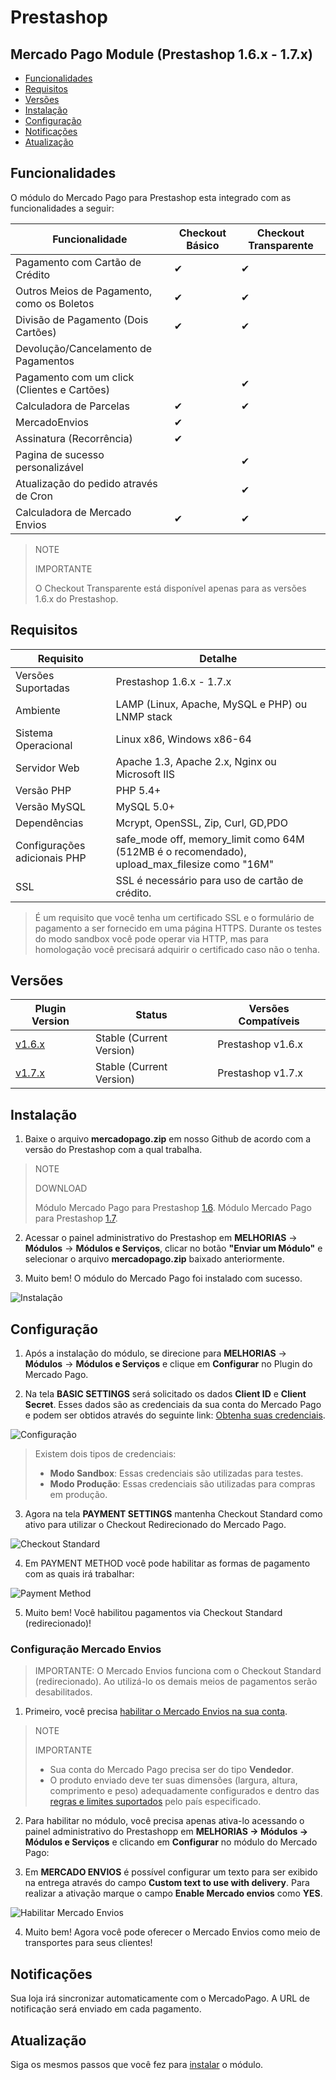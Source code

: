 # Prestashop


## Mercado Pago Module (Prestashop 1.6.x - 1.7.x)

* [Funcionalidades](#funcionalidades)
* [Requisitos](#requisitos)
* [Versões](#versões)
* [Instalação](#instalação)
* [Configuração](#configuração)
* [Notificações](#notificações)
* [Atualização](#atualização)


## Funcionalidades

O módulo do Mercado Pago para Prestashop esta integrado com as funcionalidades a seguir:

| Funcionalidade                               	| Checkout Básico 	| Checkout Transparente |
|-----------------------------------------------|-------------------|-----------------------|
| Pagamento com Cartão de Crédito             	| ✔               	| ✔                     |
| Outros Meios de Pagamento, como os Boletos    | ✔               	| ✔                     |
| Divisão de Pagamento (Dois Cartões)           | ✔               	| ✔                     |
| Devolução/Cancelamento de Pagamentos          |                 	|                       |
| Pagamento com um click (Clientes e Cartões) 	|                 	| ✔                     |
| Calculadora de Parcelas                     	| ✔               	| ✔                     |
| MercadoEnvios                               	| ✔               	|                       |
| Assinatura (Recorrência)                    	| ✔               	|                       |
| Pagina de sucesso personalizável            	|                 	| ✔                     |
| Atualização do pedido através de Cron       	|                 	| ✔                     |
| Calculadora de Mercado Envios               	| ✔               	| ✔                     |


> NOTE
>
> IMPORTANTE
>
> O Checkout Transparente está disponível apenas para as versões 1.6.x do Prestashop.


## Requisitos

| Requisito                    | Detalhe                                                                                      |
|------------------------------|----------------------------------------------------------------------------------------------|
| Versões Suportadas           | Prestashop 1.6.x - 1.7.x                                                                     |
| Ambiente                     | LAMP (Linux, Apache, MySQL e PHP) ou LNMP stack                                              |
| Sistema Operacional          | Linux x86, Windows x86-64                                                                    |
| Servidor Web                 | Apache 1.3, Apache 2.x, Nginx ou Microsoft IIS                                               |
| Versão PHP                   | PHP 5.4+                                                                                     |
| Versão MySQL                 | MySQL 5.0+                                                                                   |
| Dependências                 | Mcrypt, OpenSSL, Zip, Curl, GD,PDO                                                           |
| Configurações adicionais PHP | safe_mode off, memory_limit como 64M (512MB é o recomendado), upload_max_filesize como "16M" |
| SSL                          | SSL é necessário para uso de cartão de crédito.                                              |

>É um requisito que você tenha um certificado SSL e o formulário de pagamento a ser fornecido em uma página HTTPS. Durante os testes do modo sandbox você pode operar via HTTP, mas para homologação você precisará adquirir o certificado caso não o tenha.


## Versões

| Plugin Version                                              | Status                   | Versões Compatíveis |
|-------------------------------------------------------------|--------------------------|---------------------|
| [v1.6.x](https://github.com/mercadopago/cart-prestashop-6/) | Stable (Current Version) | Prestashop v1.6.x   |
| [v1.7.x](https://github.com/mercadopago/cart-prestashop-7/) | Stable (Current Version) | Prestashop v1.7.x   |

  
## Instalação

1. Baixe o arquivo **mercadopago.zip** em nosso Github de acordo com a versão do Prestashop com a qual trabalha.

> NOTE
>
> DOWNLOAD
>
> Módulo Mercado Pago para Prestashop [1.6](https://github.com/mercadopago/cart-prestashop-6/blob/master/mercadopago.zip).
> Módulo Mercado Pago para Prestashop [1.7](https://github.com/mercadopago/cart-prestashop-7/blob/master/mercadopago.zip).

2. Acessar o painel administrativo do Prestashop em **MELHORIAS** -> **Módulos** -> **Módulos e Serviços**, clicar no botão **"Enviar um Módulo"** e selecionar o arquivo **mercadopago.zip** baixado anteriormente.

3. Muito bem! O módulo do Mercado Pago foi instalado com sucesso.

![Instalação](/images/prestashop_select_mp_file.gif)


## Configuração

1. Após a instalação do módulo, se direcione para **MELHORIAS** -> **Módulos** -> **Módulos e Serviços** e clique em **Configurar** no Plugin do Mercado Pago.

2. Na tela **BASIC SETTINGS** será solicitado os dados **Client ID** e **Client Secret**. Esses dados são as credenciais da sua conta do Mercado Pago e podem ser obtidos através do seguinte link: [Obtenha suas credenciais](https://www.mercadopago.com/mlb/account/credentials?type=basic).

![Configuração](/images/prestashop_credentials_configuration.gif)

> Existem dois tipos de credenciais:
> * **Modo Sandbox**: Essas credenciais são utilizadas para testes.
> * **Modo Produção**: Essas credenciais são utilizadas para compras em produção.

3. Agora na tela **PAYMENT SETTINGS** mantenha Checkout Standard como ativo para utilizar o Checkout Redirecionado do Mercado Pago.

![Checkout Standard](/images/prestashop_checkout_standard.png)

4. Em PAYMENT METHOD você pode habilitar as formas de pagamento com as quais irá trabalhar:

![Payment Method](/images/prestashop_payment_method.png)

5. Muito bem! Você habilitou pagamentos via Checkout Standard (redirecionado)!

### Configuração Mercado Envios

> IMPORTANTE: O Mercado Envios funciona com o Checkout Standard (redirecionado). Ao utilizá-lo os demais meios de pagamentos serão desabilitados.

1. Primeiro, você precisa [habilitar o Mercado Envios na sua conta](http://shipping.mercadopago.com.ar/optin/doOptin). 

> NOTE
>
> IMPORTANTE
>
> * Sua conta do Mercado Pago precisa ser do tipo **Vendedor**.
> * O produto enviado deve ter suas dimensões (largura, altura, comprimento e peso) adequadamente configurados e dentro das [regras e limites suportados](https://www.correios.com.br/a-a-z/limites-de-dimensoes-e-peso) pelo país especificado.

2. Para habilitar no módulo, você precisa apenas ativa-lo acessando o painel administrativo do Prestashopp em **MELHORIAS -> Módulos -> Módulos e Serviços** e clicando em **Configurar** no módulo do Mercado Pago:

3. Em **MERCADO ENVIOS** é possível configurar um texto para ser exibido na entrega através do campo **Custom text to use with delivery**. Para realizar a ativação marque o campo **Enable Mercado envios** como **YES**.

![Habilitar Mercado Envios](/images/prestashop_mercado_envios.png)

4. Muito bem! Agora você pode oferecer o Mercado Envios como meio de transportes para seus clientes!


## Notificações

Sua loja irá sincronizar automaticamente com o MercadoPago. A URL de notificação será enviado em cada pagamento.


## Atualização

Siga os mesmos passos que você fez para [instalar](#instalação) o módulo.
